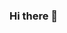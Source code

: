 ### Hi there 👋

<!--
**jeffreydunaway/jeffreydunaway** is a ✨ _special_ ✨ repository because its `README.md` (this file) appears on your GitHub profile.

Here are some ideas to get you started:

- 🔭 I’m currently a Food Bank Coordinator with a local Food Bank in Seattle, WA. I'm currently working on an Overlay Project using JavaScript for the local Food Bank. My goal for this project will increase the data visual for our local community and identfiy where, when, and who the customers are. Currently using Google Maps and figuring out a way to use JavaScript for the area we "canvass" every week. Additionally, we are increasing our database through passing out flyers to every residential neighborhood within the Seattle neighborhood. Some commercial sites are included in the Data Visual/ Overlay Project in the Google Maps. Each data point will represent the stage in the process of the canvassing. For example, a Green Icon = a sustained customer; Yellow= someone who has made contact with the local Food Bank and maybe wants to donate/ visit/ volunteer; Red= someone/ some place we literally made contact with. 
- 🌱 I’m currently learning JavaScript: React.js, Vue.js, and Node.js. HTML5, CSS3
- 👯 I’m looking to collaborate on any mapping project, from Microsoft Maps to Google Maps to the Apple Maps. 
- 🤔 I’m looking for help with contributing/ learning/ and I need a patient mentor. 
- 💬 Ask me about questions in life! I have some life experience and I'm not bald for no reason. :)
- 📫 How to reach me: Twitter; LinkedIn (still a work in progress); and through GitHub! 
- 😄 Pronouns: He/ Him
- ⚡ Fun fact: I slipped and almost fell into a Class 6 Rapid, but somehow I survived! 
-->
